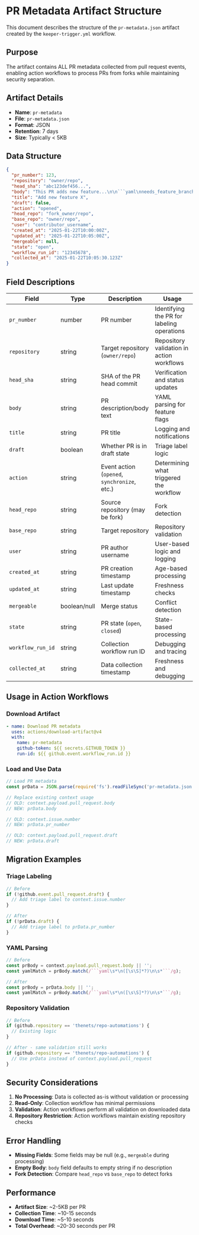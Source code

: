 # PR Metadata Artifact Structure

This document describes the structure of the `pr-metadata.json` artifact created by the `keeper-trigger.yml` workflow.

## Purpose

The artifact contains ALL PR metadata collected from pull request events, enabling action workflows to process PRs from forks while maintaining security separation.

## Artifact Details

- **Name**: `pr-metadata`
- **File**: `pr-metadata.json`
- **Format**: JSON
- **Retention**: 7 days
- **Size**: Typically < 5KB

## Data Structure

```json
{
  "pr_number": 123,
  "repository": "owner/repo",
  "head_sha": "abc123def456...",
  "body": "This PR adds new feature...\n\n```yaml\nneeds_feature_branch: true\n```",
  "title": "Add new feature X",
  "draft": false,
  "action": "opened",
  "head_repo": "fork_owner/repo",
  "base_repo": "owner/repo", 
  "user": "contributor_username",
  "created_at": "2025-01-22T10:00:00Z",
  "updated_at": "2025-01-22T10:05:00Z",
  "mergeable": null,
  "state": "open",
  "workflow_run_id": "12345678",
  "collected_at": "2025-01-22T10:05:30.123Z"
}
```

## Field Descriptions

| Field | Type | Description | Usage |
|-------|------|-------------|-------|
| `pr_number` | number | PR number | Identifying the PR for labeling operations |
| `repository` | string | Target repository (`owner/repo`) | Repository validation in action workflows |
| `head_sha` | string | SHA of the PR head commit | Verification and status updates |
| `body` | string | PR description/body text | YAML parsing for feature flags |
| `title` | string | PR title | Logging and notifications |
| `draft` | boolean | Whether PR is in draft state | Triage label logic |
| `action` | string | Event action (`opened`, `synchronize`, etc.) | Determining what triggered the workflow |
| `head_repo` | string | Source repository (may be fork) | Fork detection |
| `base_repo` | string | Target repository | Repository validation |
| `user` | string | PR author username | User-based logic and logging |
| `created_at` | string | PR creation timestamp | Age-based processing |
| `updated_at` | string | Last update timestamp | Freshness checks |
| `mergeable` | boolean/null | Merge status | Conflict detection |
| `state` | string | PR state (`open`, `closed`) | State-based processing |
| `workflow_run_id` | string | Collection workflow run ID | Debugging and tracing |
| `collected_at` | string | Data collection timestamp | Freshness and debugging |

## Usage in Action Workflows

### Download Artifact

```yaml
- name: Download PR metadata
  uses: actions/download-artifact@v4
  with:
    name: pr-metadata
    github-token: ${{ secrets.GITHUB_TOKEN }}
    run-id: ${{ github.event.workflow_run.id }}
```

### Load and Use Data

```javascript
// Load PR metadata
const prData = JSON.parse(require('fs').readFileSync('pr-metadata.json', 'utf8'));

// Replace existing context usage
// OLD: context.payload.pull_request.body
// NEW: prData.body

// OLD: context.issue.number  
// NEW: prData.pr_number

// OLD: context.payload.pull_request.draft
// NEW: prData.draft
```

## Migration Examples

### Triage Labeling
```javascript
// Before
if (!github.event.pull_request.draft) {
  // Add triage label to context.issue.number
}

// After  
if (!prData.draft) {
  // Add triage label to prData.pr_number
}
```

### YAML Parsing
```javascript
// Before
const prBody = context.payload.pull_request.body || '';
const yamlMatch = prBody.match(/```yaml\s*\n([\s\S]*?)\n\s*```/g);

// After
const prBody = prData.body || '';
const yamlMatch = prBody.match(/```yaml\s*\n([\s\S]*?)\n\s*```/g);
```

### Repository Validation
```javascript
// Before
if (github.repository == 'thenets/repo-automations') {
  // Existing logic
}

// After - same validation still works
if (github.repository == 'thenets/repo-automations') {
  // Use prData instead of context.payload.pull_request
}
```

## Security Considerations

1. **No Processing**: Data is collected as-is without validation or processing
2. **Read-Only**: Collection workflow has minimal permissions
3. **Validation**: Action workflows perform all validation on downloaded data  
4. **Repository Restriction**: Action workflows maintain existing repository checks

## Error Handling

- **Missing Fields**: Some fields may be null (e.g., `mergeable` during processing)
- **Empty Body**: `body` field defaults to empty string if no description
- **Fork Detection**: Compare `head_repo` vs `base_repo` to detect forks

## Performance

- **Artifact Size**: ~2-5KB per PR
- **Collection Time**: ~10-15 seconds  
- **Download Time**: ~5-10 seconds
- **Total Overhead**: ~20-30 seconds per PR 